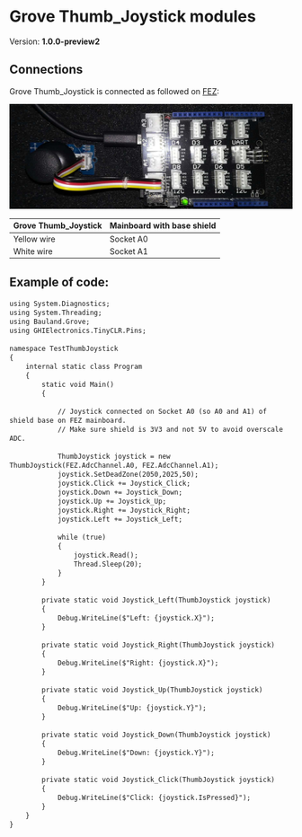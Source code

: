 # Grove Thumb_Joystick modules
Version: __1.0.0-preview2__

## Connections ##
Grove Thumb_Joystick is connected as followed on [FEZ](https://www.ghielectronics.com/products/fez):

![Schematic](Thumb_Joystick-FEZ-with-base-shield.jpg)

Grove Thumb_Joystick | Mainboard with base shield
---------------- | ----------
 Yellow wire | Socket A0
 White wire | Socket A1

## Example of code:
```CSharp
using System.Diagnostics;
using System.Threading;
using Bauland.Grove;
using GHIElectronics.TinyCLR.Pins;

namespace TestThumbJoystick
{
    internal static class Program
    {
        static void Main()
        {

            // Joystick connected on Socket A0 (so A0 and A1) of shield base on FEZ mainboard.
            // Make sure shield is 3V3 and not 5V to avoid overscale ADC.

            ThumbJoystick joystick = new ThumbJoystick(FEZ.AdcChannel.A0, FEZ.AdcChannel.A1);
            joystick.SetDeadZone(2050,2025,50);
            joystick.Click += Joystick_Click;
            joystick.Down += Joystick_Down;
            joystick.Up += Joystick_Up;
            joystick.Right += Joystick_Right;
            joystick.Left += Joystick_Left;

            while (true)
            {
                joystick.Read();
                Thread.Sleep(20);
            }
        }

        private static void Joystick_Left(ThumbJoystick joystick)
        {
            Debug.WriteLine($"Left: {joystick.X}");
        }

        private static void Joystick_Right(ThumbJoystick joystick)
        {
            Debug.WriteLine($"Right: {joystick.X}");
        }

        private static void Joystick_Up(ThumbJoystick joystick)
        {
            Debug.WriteLine($"Up: {joystick.Y}");
        }

        private static void Joystick_Down(ThumbJoystick joystick)
        {
            Debug.WriteLine($"Down: {joystick.Y}");
        }

        private static void Joystick_Click(ThumbJoystick joystick)
        {
            Debug.WriteLine($"Click: {joystick.IsPressed}");
        }
    }
}
```
